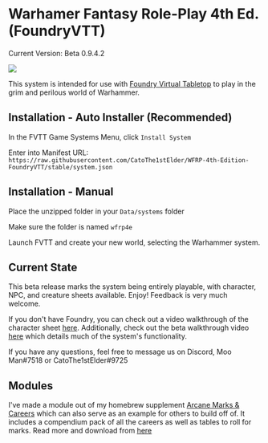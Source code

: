 # Warhamer Fantasy Role-Play 4th Ed. (FoundryVTT)

Current Version: Beta 0.9.4.2

![](https://i.imgur.com/esCwB7f.png)

This system is intended for use with [Foundry Virtual Tabletop](http://foundryvtt.com/) to play in the grim and perilous world of Warhammer.

## Installation - Auto Installer (Recommended)

In the FVTT Game Systems Menu, click `Install System`

Enter into Manifest URL: `https://raw.githubusercontent.com/CatoThe1stElder/WFRP-4th-Edition-FoundryVTT/stable/system.json`

## Installation - Manual

Place the unzipped folder in your `Data/systems` folder

Make sure the folder is named `wfrp4e`

Launch FVTT and create your new world, selecting the Warhammer system.

## Current State

This beta release marks the system being entirely playable, with character, NPC, and creature sheets available. Enjoy! Feedback is very much welcome.

If you don't have Foundry, you can check out a video walkthrough of the character sheet [here](https://www.youtube.com/watch?v=-CthIoE9o2E). Additionally, check out the beta walkthrough video [here](https://www.youtube.com/watch?v=XMEJt5OB4Bc) which details much of the system's functionality.  

If you have any questions, feel free to message us on Discord, Moo Man#7518 or CatoThe1stElder#9725

## Modules

I've made a module out of my homebrew supplement [Arcane Marks & Careers](https://drive.google.com/file/d/1uTy2r0EDMdcISFqqyxeIOSadtzz-OTAg/view) which can also serve as an example for others to build off of. It includes a compendium pack of all the careers as well as tables to roll for marks. Read more and download from [here](https://github.com/moo-man/Arcane-Marks-Careers-FVTT)
